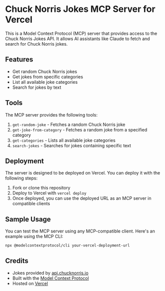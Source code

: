 # Chuck Norris Jokes MCP Server for Vercel

This is a Model Context Protocol (MCP) server that provides access to the Chuck Norris Jokes API. It allows AI assistants like Claude to fetch and search for Chuck Norris jokes.

## Features

- Get random Chuck Norris jokes
- Get jokes from specific categories
- List all available joke categories
- Search for jokes by text

## Tools

The MCP server provides the following tools:

1. `get-random-joke` - Fetches a random Chuck Norris joke
2. `get-joke-from-category` - Fetches a random joke from a specified category
3. `get-categories` - Lists all available joke categories
4. `search-jokes` - Searches for jokes containing specific text

## Deployment

The server is designed to be deployed on Vercel. You can deploy it with the following steps:

1. Fork or clone this repository
2. Deploy to Vercel with `vercel deploy`
3. Once deployed, you can use the deployed URL as an MCP server in compatible clients

## Sample Usage

You can test the MCP server using any MCP-compatible client. Here's an example using the MCP CLI:

```bash
npx @modelcontextprotocol/cli your-vercel-deployment-url
```

## Credits

- Jokes provided by [api.chucknorris.io](https://api.chucknorris.io/)
- Built with the [Model Context Protocol](https://modelcontextprotocol.io/)
- Hosted on [Vercel](https://vercel.com/)
